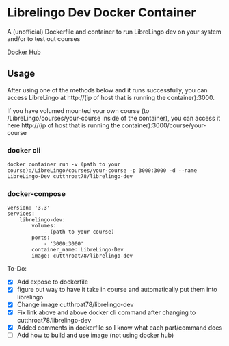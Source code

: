 # Librelingo Dev Docker Container
A (unofficial) Dockerfile and container to run LibreLingo dev on your system and/or to test out courses

[Docker Hub](https://hub.docker.com/r/cutthroat78/librelingo-dev)

## Usage
After using one of the methods below and it runs successfully, you can access LibreLingo at http://(ip of host that is running the container):3000.

If you have volumed mounted your own course (to /LibreLingo/courses/your-course inside of the container), you can access it here http://(ip of host that is running the container):3000/course/your-course
### docker cli
```
docker container run -v (path to your course):/LibreLingo/courses/your-course -p 3000:3000 -d --name LibreLingo-Dev cutthroat78/librelingo-dev
```
### docker-compose
```
version: '3.3'
services:
    librelingo-dev:
        volumes:
            - (path to your course)
        ports:
            - '3000:3000'
        container_name: LibreLingo-Dev
        image: cutthroat78/librelingo-dev
```

To-Do:

- [x] Add expose to dockerfile
- [x] figure out way to have it take in course and automatically put them into librelingo
- [x] Change image cutthroat78/librelingo-dev
- [x] Fix link above and above docker cli command after changing to cutthroat78/librelingo-dev
- [x] Added comments in dockerfile so I know what each part/command does
- [ ] Add how to build and use image (not using docker hub)
